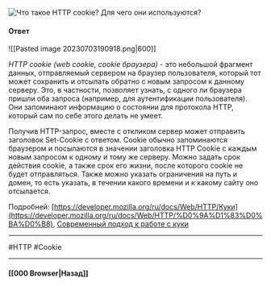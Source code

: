 ![Что такое `HTTP` cookie? Для чего они используются?](https://youtu.be/G4iYlbilozM?t=488)

#### Ответ

![[Pasted image 20230703190918.png|600]]

*HTTP cookie (web cookie, cookie браузера)* - это небольшой фрагмент данных, отправляемый сервером на браузер пользователя, который тот может сохранить и отсылать обратно с новым запросом к данному серверу. Это, в частности, позволяет узнать, с одного ли браузера пришли оба запроса (например, для аутентификации пользователя). Они запоминают информацию о состоянии для протокола HTTP, который сам по себе этого делать не умеет.

Получив HTTP-запрос, вместе с откликом сервер может отправить заголовок Set-Cookie с ответом. Cookie обычно запоминаются браузером и посылаются в значении заголовка HTTP Cookie с каждым новым запросом к одному и тому же серверу. Можно задать срок действия cookie, а также срок его жизни, после которого cookie не будет отправляться. Также можно указать ограничения на путь и домен, то есть указать, в течении какого времени и к какому сайту оно отсылается.

Подробней: [https://developer.mozilla.org/ru/docs/Web/HTTP/Куки](https://developer.mozilla.org/ru/docs/Web/HTTP/%D0%9A%D1%83%D0%BA%D0%B8), [Современный подход к работе с куки](https://habr.com/ru/companies/ruvds/articles/556742/)

___
#HTTP #Cookie 

___

#### [[000 Browser|Назад]]